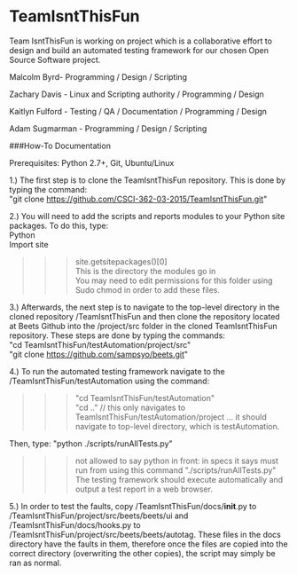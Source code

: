 # TeamIsntThisFun

Team IsntThisFun is working on project which is a collaborative effort to design and build an automated testing framework for our chosen Open Source Software project.

Malcolm Byrd- Programming / Design / Scripting

Zachary Davis - Linux and Scripting authority / Programming / Design

Kaitlyn Fulford - Testing / QA / Documentation / Programming / Design

Adam Sugmarman - Programming / Design / Scripting


###How-To Documentation

Prerequisites: Python 2.7+, Git, Ubuntu/Linux

1.) The first step is to clone the TeamIsntThisFun repository. This is done by typing the command:  
   "git clone https://github.com/CSCI-362-03-2015/TeamIsntThisFun.git"
  
2.) You will need to add the scripts and reports modules to your Python site packages. To do this, type:   
Python  
Import site  
>>>site.getsitepackages()[0]  
>>>This is the directory the modules go in   
You may need to edit permissions for this folder using Sudo chmod in order to add these files.
  
3.) Afterwards, the next step is to navigate to the top-level directory in the cloned repository /TeamIsntThisFun and then clone the repository located at Beets Github into the /project/src folder in the cloned TeamIsntThisFun repository. These steps are done by typing the commands:  
"cd TeamIsntThisFun/testAutomation/project/src"  
"git clone https://github.com/sampsyo/beets.git"

4.) To run the automated testing framework navigate to the /TeamIsntThisFun/testAutomation using the command:   
>>> "cd TeamIsntThisFun/testAutomation"  
"cd .." // this only navigates to TeamIsntThisFun/testAutomation/project ... it should navigate to top-level directory, which is testAutomation. 

Then, type: "python ./scripts/runAllTests.py"
>>> not allowed to say python in front: in specs it says must run from using this command "./scripts/runAllTests.py"
The testing framework should execute automatically and output a test report in a web browser.

5.) In order to test the faults, copy /TeamIsntThisFun/docs/__init__.py to /TeamIsntThisFun/project/src/beets/beets/ui and /TeamIsntThisFun/docs/hooks.py to /TeamIsntThisFun/project/src/beets/beets/autotag. These files in the docs directory have the faults in them, therefore once the files are copied into the correct directory (overwriting the other copies), the script may simply be ran as normal.
